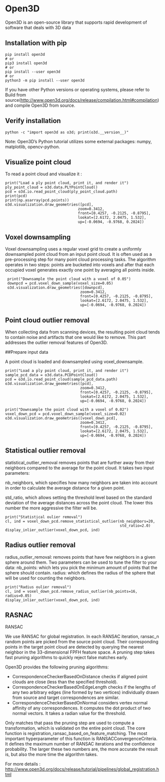 # Open3D
Open3D is an open-source library that supports rapid development of software that deals with 3D data
## Installation with pip 

    pip install open3d
    # or
    pip3 install open3d
    # or
    pip install --user open3d
    # or
    python3 -m pip install --user open3d

If you have other Python versions or operating systems, please refer to Build from source(http://www.open3d.org/docs/release/compilation.html#compilation) 
and compile Open3D from source.

## Verify installation
    python -c "import open3d as o3d; print(o3d.__version__)"
    

Note: Open3D’s Python tutorial utilizes some external packages: numpy, matplotlib, opencv-python. 


## Visualize point cloud
To read a point cloud and visualize it : 
  
    print("Load a ply point cloud, print it, and render it")
    ply_point_cloud = o3d.data.PLYPointCloud()
    pcd = o3d.io.read_point_cloud(ply_point_cloud.path)
    print(pcd)
    print(np.asarray(pcd.points))
    o3d.visualization.draw_geometries([pcd],
                                     zoom=0.3412,
                                     front=[0.4257, -0.2125, -0.8795],
                                     lookat=[2.6172, 2.0475, 1.532],
                                     up=[-0.0694, -0.9768, 0.2024])


## Voxel downsampling
Voxel downsampling uses a regular voxel grid to create a uniformly downsampled point cloud from an input point cloud. It is often used as a pre-processing step for many point cloud processing tasks. The algorithm operates in two steps: points are bucketed into voxels and after that each occupied voxel generates exactly one point by averaging all points inside.

     print("Downsample the point cloud with a voxel of 0.05")
     downpcd = pcd.voxel_down_sample(voxel_size=0.05)
     o3d.visualization.draw_geometries([downpcd],
                                      zoom=0.3412,
                                      front=[0.4257, -0.2125, -0.8795],
                                      lookat=[2.6172, 2.0475, 1.532],
                                      up=[-0.0694, -0.9768, 0.2024])
                                      


## Point cloud outlier removal
When collecting data from scanning devices, the resulting point cloud tends to contain noise and artifacts that one would like to remove. 
This part addresses the outlier removal features of Open3D.

##Prepare input data

A point cloud is loaded and downsampled using voxel_downsample.

    print("Load a ply point cloud, print it, and render it")
    sample_pcd_data = o3d.data.PCDPointCloud()
    pcd = o3d.io.read_point_cloud(sample_pcd_data.path)
    o3d.visualization.draw_geometries([pcd],
                                      zoom=0.3412,
                                      front=[0.4257, -0.2125, -0.8795],
                                      lookat=[2.6172, 2.0475, 1.532],
                                      up=[-0.0694, -0.9768, 0.2024])

    print("Downsample the point cloud with a voxel of 0.02")
    voxel_down_pcd = pcd.voxel_down_sample(voxel_size=0.02)
    o3d.visualization.draw_geometries([voxel_down_pcd],
                                      zoom=0.3412,
                                      front=[0.4257, -0.2125, -0.8795],
                                      lookat=[2.6172, 2.0475, 1.532],
                                      up=[-0.0694, -0.9768, 0.2024])
                                      
## Statistical outlier removal

statistical_outlier_removal removes points that are further away from their neighbors compared to the average for the point cloud. 
It takes two input parameters:

nb_neighbors, which specifies how many neighbors are taken into account in order to calculate the average distance for a given point.

std_ratio, which allows setting the threshold level based on the standard deviation of the average distances across the point cloud.
The lower this number the more aggressive the filter will be.
    
    print("Statistical oulier removal")
    cl, ind = voxel_down_pcd.remove_statistical_outlier(nb_neighbors=20,
                                                        std_ratio=2.0)
    display_inlier_outlier(voxel_down_pcd, ind) 
    


## Radius outlier removal    
radius_outlier_removal: removes points that have few neighbors in a given sphere around them. Two parameters can be used to tune the filter to your data:
nb_points: which lets you pick the minimum amount of points that the sphere should contain.
radius: which defines the radius of the sphere that will be used for counting the neighbors.

    print("Radius oulier removal")
    cl, ind = voxel_down_pcd.remove_radius_outlier(nb_points=16, radius=0.05)
    display_inlier_outlier(voxel_down_pcd, ind)
    
    
## RASNAC 

RANSAC

We use RANSAC for global registration. In each RANSAC iteration, ransac_n random points are picked from the source point cloud. Their corresponding points in the target point cloud are detected by querying the nearest neighbor in the 33-dimensional FPFH feature space. A pruning step takes fast pruning algorithms to quickly reject false matches early.

Open3D provides the following pruning algorithms:

- CorrespondenceCheckerBasedOnDistance checks if aligned point clouds are close (less than the specified threshold).
- CorrespondenceCheckerBasedOnEdgeLength checks if the lengths of any two arbitrary edges (line formed by two vertices) individually drawn from source and target correspondences are similar. 
- CorrespondenceCheckerBasedOnNormal considers vertex normal affinity of any correspondences. It computes the dot product of two normal vectors. It takes a radian value for the threshold.

Only matches that pass the pruning step are used to compute a transformation, which is validated on the entire point cloud. The core function is registration_ransac_based_on_feature_matching. The most important hyperparameter of this function is RANSACConvergenceCriteria. It defines the maximum number of RANSAC iterations and the confidence probability. The larger these two numbers are, the more accurate the result is, but also the more time the algorithm takes.

For more details : http://www.open3d.org/docs/release/tutorial/pipelines/global_registration.html





